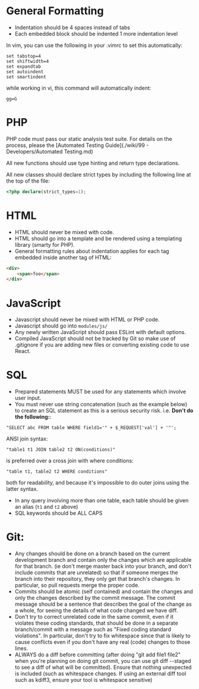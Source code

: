 # General Formatting
- Indentation should be 4 spaces instead of tabs
- Each embedded block should be indented 1 more indentation level

In vim, you can use the following in your .vimrc to set this automatically:
```vim
set tabstop=4
set shiftwidth=4
set expandtab
set autoindent
set smartindent
```

while working in vi, this command will automatically indent: 
```vim
gg=G
```

# PHP
PHP code must pass our static analysis test suite. For details on the process,
    please the [Automated Testing Guide](./wiki/99 - Developers/Automated Testing.md)

All new functions should use type hinting and return type declarations.

All new classes should declare strict types by including the following line at
the top of the file:
```php
<?php declare(strict_types=1);
```

# HTML
- HTML should never be mixed with code. 
- HTML should go into a template and be rendered using a templating library (smarty for PHP).
- General formatting rules about indentation applies for each tag embedded inside
  another tag of HTML:
```html
<div>
    <span>foo</span>
</div>
```

# JavaScript
- Javascript should never be mixed with HTML or PHP code. 
- Javascript should go into `modules/js/`
- Any newly written JavaScript should pass ESLint with default options.
- Compiled JavaScript should not be tracked by Git so make use of .gitignore
if you are adding new files or converting existing code to use React.

# SQL
* Prepared statements MUST be used for any statements which involve user input. 
* You must never use string concatenation (such as the example below) to create an SQL statement as this is a serious security risk. i.e. 
**Don't do the following:**:
```mysql
"SELECT abc FROM table WHERE field1='" + $_REQUEST['val'] + '"';
```
ANSI join syntax:
```mysql
"table1 t1 JOIN table2 t2 ON(conditions)"
```
 is preferred over a cross join with where conditions:
 ```mysql
 "table t1, table2 t2 WHERE conditions"
 ```
 both for readability, and because it's impossible to do outer joins using the latter syntax.
 
- In any query involving more than one table, each table should be given an alias (`t1` and `t2` above)
- SQL keywords should be ALL CAPS

# Git:
- Any changes should be done on a branch based on the current development branch and contain only the changes which are applicable for that branch. (ie don't merge master back into your branch, and don't include commits that are unrelated) so that if someone merges the branch into their repository, they only get that branch's changes. In particular, so pull requests merge the proper code.
- Commits should be atomic (self contained) and contain the changes and only the changes described by the commit message. The commit message should be a sentence that describes the goal of the change as a whole, for seeing the details of what code changed we have diff.
- Don't try to correct unrelated code in the same commit, even if it violates these coding standards, that should be done in a separate branch/commit with a message such as "Fixed coding standard violations". In particular, don't try to fix whitespace since that is likely to cause conflicts even if you don't have any real (code) changes to those lines.
- ALWAYS do a diff before committing (after doing "git add file1 file2" when you're planning on doing git commit, you can use git diff --staged to see a diff of what will be committed). Ensure that nothing unexpected is included (such as whitespace changes. If using an external diff tool such as kdiff3, ensure your tool is whitespace sensitive)
